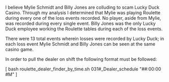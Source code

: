 I believe Mylie Schmidt and Billy Jones are colluding to scam Lucky Duck Casino. Through my analysis I determined that Mylie was playing Roulette during every one of the loss events recorded. No player, aside from Mylie, was recorded
during every single event. Billy Jones was the only Lucky Duck employee working the Roulette tables during each of the loss events. 

There were 13 total events wherein losses were recorded by Lucky Duck; in each loss event Mylie Schmidt and Billy Jones can be seen at the same casino game.

In order to pull the dealer on shift the following format must be followed:

[ bash roulette_dealer_finder_by_time.sh 031#_Dealer_schedule "##:00:00 #M" ]
